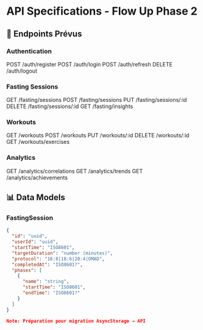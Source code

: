 # API Specifications - Flow Up Phase 2

## 🔗 Endpoints Prévus

### **Authentication**

POST /auth/register
POST /auth/login
POST /auth/refresh
DELETE /auth/logout

### **Fasting Sessions**

GET /fasting/sessions
POST /fasting/sessions
PUT /fasting/sessions/:id
DELETE /fasting/sessions/:id
GET /fasting/insights

### **Workouts**

GET /workouts
POST /workouts
PUT /workouts/:id
DELETE /workouts/:id
GET /workouts/exercises

### **Analytics**

GET /analytics/correlations
GET /analytics/trends
GET /analytics/achievements

## 📊 Data Models

### **FastingSession**

```json
{
  "id": "uuid",
  "userId": "uuid",
  "startTime": "ISO8601",
  "targetDuration": "number (minutes)",
  "protocol": "16:8|18:6|20:4|OMAD",
  "completedAt": "ISO8601?",
  "phases": [
    {
      "name": "string",
      "startTime": "ISO8601",
      "endTime": "ISO8601?"
    }
  ]
}

Note: Préparation pour migration AsyncStorage → API
```
